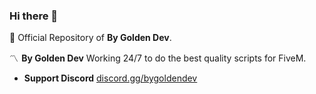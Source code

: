 ### Hi there 👋

📌  Official Repository of **By Golden Dev**.

〽️  **By Golden Dev** Working 24/7 to do the best quality scripts for FiveM.

- **Support Discord** <a href="">discord.gg/bygoldendev</a>
